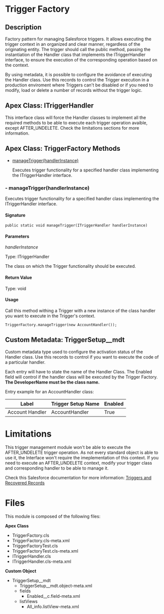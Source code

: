 # Trigger Factory

## Description

Factory pattern for managing Salesforce triggers. It allows executing the trigger context in an organized and clear manner, regardless of the originating entity. The trigger should call the public method, passing the instantiation of the Handler class that implements the ITriggerHandler interface, to ensure the execution of the corresponding operation based on the context.

By using metadata, it is possible to configure the avoidance of executing the Handler class. Use this records to control the Trigger execution in a production enviroment where Triggers can't be disabled or if you need to modify, load or delete a number of records without the trigger logic.

## Apex Class: ITriggerHandler

This interface class will force the Handler classes to implement all the required methods to be able to execute each trigger operation avaible, except AFTER_UNDELETE. Check the limitations sections for more information.

## Apex Class: TriggerFactory Methods

- [manageTrigger(handlerInstance)](#manageTrigger-section)

    Executes trigger functionality for a specified handler class implementing the ITriggerHandler interface.

### - **manageTrigger(handlerInstance)** <a name="manageTrigger-section"></a>

Executes trigger functionality for a specified handler class implementing the ITriggerHandler interface.

#### **Signature**

`public static void manageTrigger(ITriggerHandler handlerInstance)`

#### **Parameters**

*handlerInstance*

Type: ITriggerHandler

The class on which the Trigger functionality should be executed.

#### **Return Value**

Type: void

#### **Usage**

Call this method withing a Trigger with a new instance of the class handler you want to execute in the Trigger's context.

    TriggerFactory.manageTrigger(new AccountHandler());


## Custom Metadata: TriggerSetup__mdt

Custom metadata type used to configure the activation status of the Handler class. Use this records to control if you want to execute the code of a particular handler.

Each entry will have to state the name of the Handler Class. The Enabled field will control if the handler class will be executed by the Trigger Factory. **The DeveloperName must be the class name.**

Entry example for an AccountHandler class:

| Label | Trigger Setup Name | Enabled |
|-|-|-|
| Account Handler | AccountHandler | True |

# Limitations

This trigger management module won't be able to execute the AFTER_UNDELETE trigger operation. As not every standard object is able to use it, the Interface won't require the imeplementation of this context. If you need to execute an AFTER_UNDELETE context, modify your trigger class and corresponding handler to be able to manage it.

Check this Salesforce documentation for more information: [Triggers and Recovered Records](https://developer.salesforce.com/docs/atlas.en-us.apexcode.meta/apexcode/apex_triggers_recovered_records.htm)

# Files

This module is composed of the following files:

**Apex Class**
- TriggerFactory.cls
- TriggerFactory.cls-meta.xml
- TriggerFactoryTest.cls
- TriggerFactoryTest.cls-meta.xml
- ITriggerHandler.cls
- ITriggerHandler.cls-meta.xml

**Custom Object**
- TriggerSetup__mdt
    - TriggerSetup__mdt.object-meta.xml
    - fields
        - Enabled__c.field-meta.xml
    - listViews
        - All_info.listView-meta.xml
